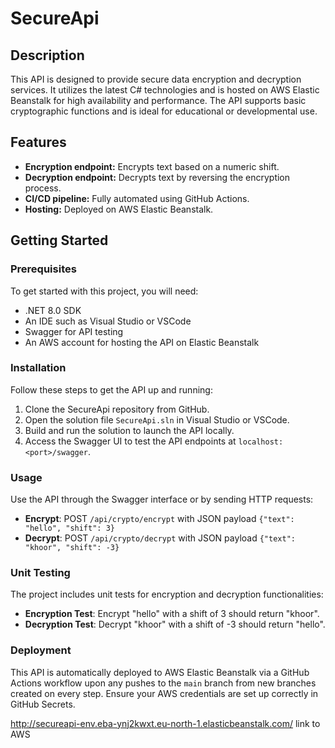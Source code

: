 # SecureApi

## Description
This API is designed to provide secure data encryption and decryption services. It utilizes the latest C# technologies and is hosted on AWS Elastic Beanstalk for high availability and performance. The API supports basic cryptographic functions and is ideal for educational or developmental use.

## Features
- **Encryption endpoint:** Encrypts text based on a numeric shift.
- **Decryption endpoint:** Decrypts text by reversing the encryption process.
- **CI/CD pipeline:** Fully automated using GitHub Actions.
- **Hosting:** Deployed on AWS Elastic Beanstalk.

## Getting Started

### Prerequisites
To get started with this project, you will need:
- .NET 8.0 SDK
- An IDE such as Visual Studio or VSCode
- Swagger for API testing
- An AWS account for hosting the API on Elastic Beanstalk

### Installation
Follow these steps to get the API up and running:
1. Clone the SecureApi repository from GitHub.
2. Open the solution file `SecureApi.sln` in Visual Studio or VSCode.
3. Build and run the solution to launch the API locally.
4. Access the Swagger UI to test the API endpoints at `localhost:<port>/swagger`.

### Usage
Use the API through the Swagger interface or by sending HTTP requests:
- **Encrypt**: POST `/api/crypto/encrypt` with JSON payload `{"text": "hello", "shift": 3}`
- **Decrypt**: POST `/api/crypto/decrypt` with JSON payload `{"text": "khoor", "shift": -3}`

### Unit Testing
The project includes unit tests for encryption and decryption functionalities:
- **Encryption Test**: Encrypt "hello" with a shift of 3 should return "khoor".
- **Decryption Test**: Decrypt "khoor" with a shift of -3 should return "hello".

### Deployment
This API is automatically deployed to AWS Elastic Beanstalk via a GitHub Actions workflow upon any pushes to the `main` branch from new branches created on every step. Ensure your AWS credentials are set up correctly in GitHub Secrets.

http://secureapi-env.eba-ynj2kwxt.eu-north-1.elasticbeanstalk.com/ link to AWS
